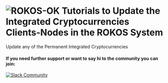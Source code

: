![ROKOS-OK](http://i.imgur.com/WHN1JGF.png)
Tutorials to Update the Integrated Cryptocurrencies Clients-Nodes in the ROKOS System
=========================== 
Update any of the Permanent Integrated Cryptocurrencies

#### If you need further support or want to say hi to the community you can join:
[![Slack Community](https://img.shields.io/badge/slack-okrokos-blue.svg)](https://okcash.herokuapp.com)
